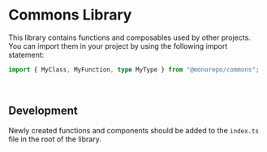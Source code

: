 # Commons Library

This library contains functions and composables used by other projects.  
You can import them in your project by using the following import statement:

```typescript
import { MyClass, MyFunction, type MyType } from "@monorepo/commons";
```

<br>

## Development

Newly created functions and components should be added to the `index.ts` file in the root of the library.

